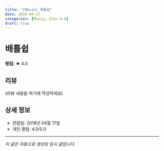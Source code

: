 ```yaml
---
title: "[Movie] 배틀쉽"
date: 2018-04-17
categories: [Movie, Star-4.0]
draft: true
---
```


# 배틀쉽

**평점:** ★ 4.0

## 리뷰

(리뷰 내용을 여기에 작성하세요)

## 상세 정보

- 관람일: 2018년 04월 17일
- 개인 평점: 4.0/5.0

---

*이 글은 자동으로 생성된 임시 글입니다.*
